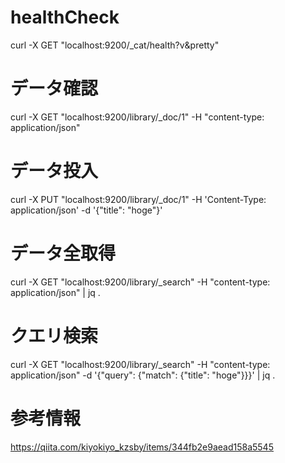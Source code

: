 

# healthCheck
curl -X GET "localhost:9200/_cat/health?v&pretty"

# データ確認
curl -X GET "localhost:9200/library/_doc/1" -H "content-type: application/json"

# データ投入
curl -X PUT "localhost:9200/library/_doc/1" -H 'Content-Type: application/json' -d '{"title": "hoge"}'

# データ全取得
curl -X GET "localhost:9200/library/_search" -H "content-type: application/json" | jq .

# クエリ検索
curl -X GET "localhost:9200/library/_search" -H "content-type: application/json" -d '{"query": {"match": {"title": "hoge"}}}' | jq .


# 参考情報
https://qiita.com/kiyokiyo_kzsby/items/344fb2e9aead158a5545
